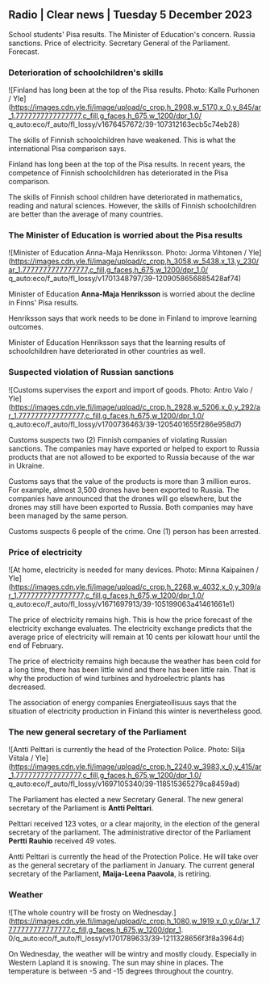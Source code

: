 ## Radio \| Clear news \| Tuesday 5 December 2023

School students' Pisa results. The Minister of Education's concern. Russia sanctions. Price of electricity. Secretary General of the Parliament. Forecast.

### Deterioration of schoolchildren's skills

![Finland has long been at the top of the Pisa results. Photo: Kalle Purhonen / Yle](https://images.cdn.yle.fi/image/upload/c_crop,h_2908,w_5170,x_0,y_845/ar_1.7777777777777777,c_fill,g_faces,h_675,w_1200/dpr_1.0/ q_auto:eco/f_auto/fl_lossy/v1676457672/39-107312163ecb5c74eb28)

The skills of Finnish schoolchildren have weakened. This is what the international Pisa comparison says.

Finland has long been at the top of the Pisa results. In recent years, the competence of Finnish schoolchildren has deteriorated in the Pisa comparison.

The skills of Finnish school children have deteriorated in mathematics, reading and natural sciences. However, the skills of Finnish schoolchildren are better than the average of many countries.

### The Minister of Education is worried about the Pisa results

![Minister of Education Anna-Maja Henriksson. Photo: Jorma Vihtonen / Yle](https://images.cdn.yle.fi/image/upload/c_crop,h_3058,w_5438,x_13,y_230/ar_1.7777777777777777,c_fill,g_faces,h_675,w_1200/dpr_1.0/ q_auto:eco/f_auto/fl_lossy/v1701348797/39-1209058656885428af74)

Minister of Education **Anna-Maja Henriksson** is worried about the decline in Finns' Pisa results.

Henriksson says that work needs to be done in Finland to improve learning outcomes.

Minister of Education Henriksson says that the learning results of schoolchildren have deteriorated in other countries as well.

### Suspected violation of Russian sanctions

![Customs supervises the export and import of goods. Photo: Antro Valo / Yle](https://images.cdn.yle.fi/image/upload/c_crop,h_2928,w_5206,x_0,y_292/ar_1.7777777777777777,c_fill,g_faces,h_675,w_1200/dpr_1.0/ q_auto:eco/f_auto/fl_lossy/v1700736463/39-1205401655f286e958d7)

Customs suspects two (2) Finnish companies of violating Russian sanctions. The companies may have exported or helped to export to Russia products that are not allowed to be exported to Russia because of the war in Ukraine.

Customs says that the value of the products is more than 3 million euros. For example, almost 3,500 drones have been exported to Russia. The companies have announced that the drones will go elsewhere, but the drones may still have been exported to Russia. Both companies may have been managed by the same person.

Customs suspects 6 people of the crime. One (1) person has been arrested.

### Price of electricity

![At home, electricity is needed for many devices. Photo: Minna Kaipainen / Yle](https://images.cdn.yle.fi/image/upload/c_crop,h_2268,w_4032,x_0,y_309/ar_1.7777777777777777,c_fill,g_faces,h_675,w_1200/dpr_1.0/ q_auto:eco/f_auto/fl_lossy/v1671697913/39-105199063a41461661e1)

The price of electricity remains high. This is how the price forecast of the electricity exchange evaluates. The electricity exchange predicts that the average price of electricity will remain at 10 cents per kilowatt hour until the end of February.

The price of electricity remains high because the weather has been cold for a long time, there has been little wind and there has been little rain. That is why the production of wind turbines and hydroelectric plants has decreased.

The association of energy companies Energiateollisuus says that the situation of electricity production in Finland this winter is nevertheless good.

### The new general secretary of the Parliament

![Antti Pelttari is currently the head of the Protection Police. Photo: Silja Viitala / Yle](https://images.cdn.yle.fi/image/upload/c_crop,h_2240,w_3983,x_0,y_415/ar_1.7777777777777777,c_fill,g_faces,h_675,w_1200/dpr_1.0/ q_auto:eco/f_auto/fl_lossy/v1697105340/39-118515365279ca8459ad)

The Parliament has elected a new Secretary General. The new general secretary of the Parliament is **Antti Pelttari**.

Pelttari received 123 votes, or a clear majority, in the election of the general secretary of the parliament. The administrative director of the Parliament **Pertti Rauhio** received 49 votes.

Antti Pelttari is currently the head of the Protection Police. He will take over as the general secretary of the parliament in January. The current general secretary of the Parliament, **Maija-Leena Paavola**, is retiring.

### Weather

![The whole country will be frosty on Wednesday.](https://images.cdn.yle.fi/image/upload/c_crop,h_1080,w_1919,x_0,y_0/ar_1.7777777777777777,c_fill,g_faces,h_675,w_1200/dpr_1. 0/q_auto:eco/f_auto/fl_lossy/v1701789633/39-1211328656f3f8a3964d)

On Wednesday, the weather will be wintry and mostly cloudy. Especially in Western Lapland it is snowing. The sun may shine in places. The temperature is between -5 and -15 degrees throughout the country.
